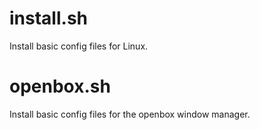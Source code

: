 install.sh
==========
Install basic config files for Linux.

openbox.sh
==========
Install basic config files for the openbox window manager.

